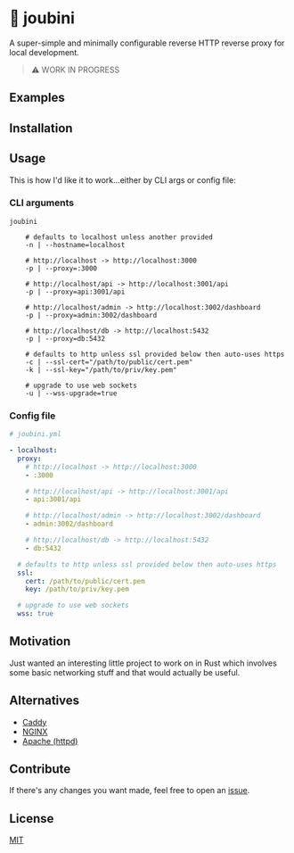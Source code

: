 # 🐙 joubini

A super-simple and minimally configurable reverse HTTP reverse proxy for local development.

> ⚠️ WORK IN PROGRESS

## Examples

## Installation

## Usage

This is how I'd like it to work...either by CLI args or config file:

### CLI arguments

```shell
joubini

	# defaults to localhost unless another provided
	-n | --hostname=localhost

	# http://localhost -> http://localhost:3000
	-p | --proxy=:3000

	# http://localhost/api -> http://localhost:3001/api
	-p | --proxy=api:3001/api

	# http://localhost/admin -> http://localhost:3002/dashboard
	-p | --proxy=admin:3002/dashboard

	# http://localhost/db -> http://localhost:5432
	-p | --proxy=db:5432

	# defaults to http unless ssl provided below then auto-uses https
	-c | --ssl-cert="/path/to/public/cert.pem"
	-k | --ssl-key="/path/to/priv/key.pem"

	# upgrade to use web sockets
	-u | --wss-upgrade=true

```

### Config file

```yaml
# joubini.yml

- localhost:
  proxy:
    # http://localhost -> http://localhost:3000
    - :3000

    # http://localhost/api -> http://localhost:3001/api
    - api:3001/api

    # http://localhost/admin -> http://localhost:3002/dashboard
    - admin:3002/dashboard

    # http://localhost/db -> http://localhost:5432
    - db:5432

  # defaults to http unless ssl provided below then auto-uses https
  ssl:
    cert: /path/to/public/cert.pem
    key: /path/to/priv/key.pem

  # upgrade to use web sockets
  wss: true
```

## Motivation

Just wanted an interesting little project to work on in Rust which involves some basic networking stuff and that would actually be useful.

## Alternatives

- [Caddy](https://caddyserver.com/)
- [NGINX](https://www.nginx.com/)
- [Apache (httpd)](https://httpd.apache.org/)

## Contribute

If there's any changes you want made, feel free to open an [issue](https://github.com/nixpig/joubini/issues).

## License

[MIT](https://github.com/nixpig/joubini?tab=MIT-1-ov-file#readme)
